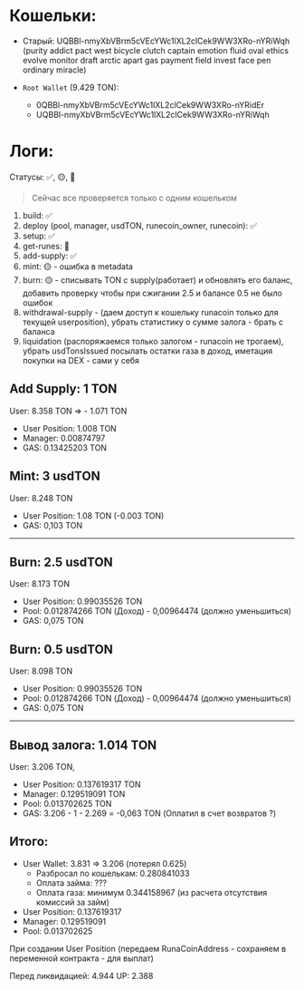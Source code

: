 # Кошельки:

- Старый: UQBBl-nmyXbVBrm5cVEcYWc1lXL2clCek9WW3XRo-nYRiWqh (purity addict pact west bicycle clutch captain emotion fluid oval ethics evolve monitor draft arctic apart gas payment field invest face pen ordinary miracle)

- `Root Wallet` (9.429 TON):
    - 0QBBl-nmyXbVBrm5cVEcYWc1lXL2clCek9WW3XRo-nYRidEr
    - UQBBl-nmyXbVBrm5cVEcYWc1lXL2clCek9WW3XRo-nYRiWqh


# Логи:
Статусы: ✅, 🟡, 🔴
> Сейчас все проверяется только с одним кошельком
1. build: ✅
2. deploy (pool, manager, usdTON, runecoin_owner, runecoin): ✅
3. setup: ✅
4. get-runes: 🔴
5. add-supply: ✅
6. mint: 🟡 - ошибка в metadata
7. burn: 🟡 - списывать TON с supply(работает) и обновлять его баланс, добавить проверку чтобы при сжигании 2.5 и балансе 0.5 не было ошибок
8. withdrawal-supply - (даем доступ к кошельку runacoin только для текущей userposition), убрать статистику о сумме залога - брать с баланса
9. liquidation (распоряжаемся только залогом - runacoin не трогаем), убрать usdTonsIssued посылать остатки газа в доход, иметация покупки на DEX - сами у себя

## Add Supply: 1 TON

User: 8.358 TON => - 1.071 TON
- User Position: 1.008 TON
- Manager: 0.00874797
- GAS: 0.13425203 TON

## Mint: 3 usdTON

User: 8.248 TON
- User Position: 1.08 TON (-0.003 TON)
- GAS: 0,103 TON

------------------------------------------------------------------------------------------------------------

## Burn: 2.5 usdTON

User: 8.173 TON
- User Position: 0.99035526 TON
- Pool: 0.012874266 TON (Доход) - 0,00964474 (должно уменьшиться)
- GAS: 0,075 TON

## Burn: 0.5 usdTON

User: 8.098 TON
- User Position: 0.99035526 TON
- Pool: 0.012874266 TON (Доход) - 0,00964474 (должно уменьшиться)
- GAS: 0,075 TON

------------------------------------------------------------------------------------------------------------

## Вывод залога: 1.014 TON

User: 3.206 TON,
- User Position: 0.137619317 TON
- Manager: 0.129519091 TON
- Pool: 0.013702625 TON
- GAS: 3.206 - 1 - 2.269 = -0,063 TON (Оплатил в счет возвратов ?)

## Итого:
- User Wallet: 3.831 => 3.206 (потерял 0.625)
    - Разбросал по кошелькам: 0.280841033
    - Оплата займа: ???
    - Оплата газа: минимум 0.344158967 (из расчета отсутствия комиссий за займ)
- User Position: 0.137619317
- Manager: 0.129519091
- Pool: 0.013702625


При создании User Position (передаем RunaCoinAddress - сохраняем в переменной контракта - для выплат)


Перед ликвидацией: 4.944
UP: 2.388